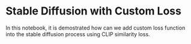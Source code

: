 # Stable Diffusion with Custom Loss

In this notebook, it is demostrated how can we add custom loss function into the stable diffusion process using CLIP similarity loss.